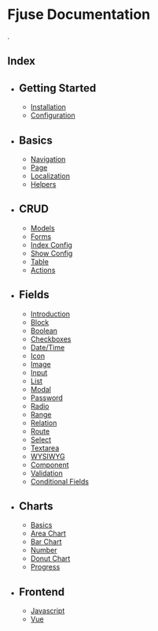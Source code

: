 # Fjuse Documentation
.
## Index

-   ## Getting Started
    -   [Installation](installation.md)
    -   [Configuration](configuration.md)
-   ## Basics
    -   [Navigation](basics/navigation.md)
    -   [Page](basics/page.md)
    -   [Localization](basics/localization.md)
    -   [Helpers](basics/helpers.md)
-   ## CRUD
    -   [Models](crud/models.md)
    -   [Forms](crud/forms.md)
    -   [Index Config](crud/index.md)
    -   [Show Config](crud/show.md)
    -   [Table](crud/table.md)
    -   [Actions](crud/actions.md)
-   ## Fields
    -   [Introduction](fields/introduction.md)
    -   [Block](fields/block.md)
    -   [Boolean](fields/boolean.md)
    -   [Checkboxes](fields/checkboxes.md)
    -   [Date/Time](fields/date-time.md)
    -   [Icon](fields/icon.md)
    -   [Image](fields/image.md)
    -   [Input](fields/input.md)
    -   [List](fields/list.md)
    -   [Modal](fields/modal.md)
    -   [Password](fields/password.md)
    -   [Radio](fields/radio.md)
    -   [Range](fields/range.md)
    -   [Relation](fields/relation.md)
    -   [Route](fields/route.md)
    -   [Select](fields/select.md)
    -   [Textarea](fields/textarea.md)
    -   [WYSIWYG](fields/wysiwyg.md)
    -   [Component](fields/Component.md)
    -   [Validation](fields/validation.md)
    -   [Conditional Fields](fields/conditions.md)
-   ## Charts
    -   [Basics](charts/basics.md)
    -   [Area Chart](charts/area.md)
    -   [Bar Chart](charts/bar.md)
    -   [Number](charts/number.md)
    -   [Donut Chart](charts/donut.md)
    -   [Progress](charts/progress.md)
-   ## Frontend
    -   [Javascript](frontend/javascript.md)
    -   [Vue](frontend/vue.md)
